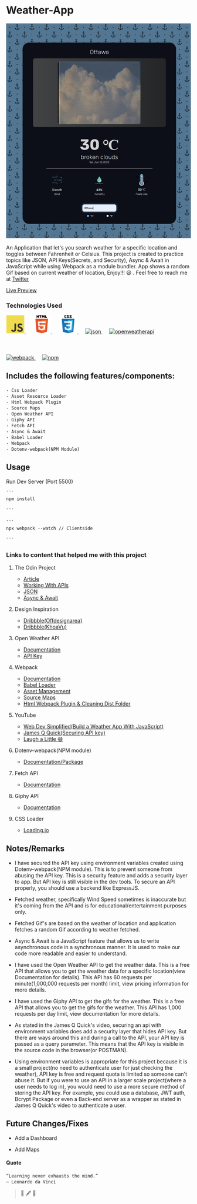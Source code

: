 # Weather-App


![This is an image](https://github.com/hmjatt/hmjatt.github.io/blob/master/images/Weather%20App.jpg)


An Application that let's you search weather for a specific location and toggles between Fahrenheit or Celsius. This project is created to practice topics like JSON, API Keys(Secrets, and Security), Async & Await in JavaScript while using Webpack as a module bundler. App shows a random Gif based on current weather of location, Enjoy!!! 😃 . Feel free to reach me at [Twitter](https://twitter.com/hmjatt/)


[Live Preview](https://hmjatt.github.io/Weather-App/)


### Technologies Used

<a href="https://developer.mozilla.org/en-US/docs/Web/JavaScript" target="_blank" rel="noreferrer"> <img src="https://raw.githubusercontent.com/devicons/devicon/master/icons/javascript/javascript-original.svg" alt="javascript" width="50" height="50"/> </a>  &emsp;   <a href="https://www.w3.org/html/" target="_blank" rel="noreferrer"> <img src="https://raw.githubusercontent.com/devicons/devicon/master/icons/html5/html5-original-wordmark.svg" alt="html5" width="50" height="50"/> </a>  &emsp;   <a href="https://www.w3schools.com/css/" target="_blank" rel="noreferrer"> <img src="https://raw.githubusercontent.com/devicons/devicon/master/icons/css3/css3-original-wordmark.svg" alt="css3" width="50" height="50"/> </a> &emsp; <a href="https://www.json.org/" target="_blank" rel="noreferrer"> <img src="https://upload.wikimedia.org/wikipedia/commons/c/c9/JSON_vector_logo.svg" alt="json" width="50" height="50"/> </a>  &emsp;  <a href="https://openweathermap.org/" target="_blank" rel="noreferrer"> <img src="https://openweathermap.org/themes/openweathermap/assets/vendor/owm/img/icons/logo_60x60.png" alt="openweatherapi" width="60" height="60"/> </a>


<a href="https://webpack.js.org/" target="_blank" rel="noreferrer"> <img style="margin-top:40px;" src="https://raw.githubusercontent.com/webpack/media/master/logo/logo-on-white-bg.svg" alt="webpack" width="180" height="100"/> </a>  &emsp;   <a href="https://www.npmjs.com/" target="_blank" rel="noreferrer"> <img style="margin-top:20px;" src="https://raw.githubusercontent.com/npm/logos/master/npm%20logo/npm-logo-red.svg" alt="npm" width="120" height="70"/> </a>


## Includes the following features/components:

    - Css Loader
    - Asset Resource Loader
	- Html Webpack Plugin
    - Source Maps
	- Open Weather API
	- Giphy API
	- Fetch API
	- Async & Await
	- Babel Loader
	- Webpack
	- Dotenv-webpack(NPM Module)


## Usage

Run Dev Server (Port 5500)

    ```
    npm install

    ```

    ```
    npx webpack --watch // Clientside

    ```

### Links to content that helped me with this project

1. The Odin Project
    - [Article](https://www.theodinproject.com/lessons/node-path-javascript-weather-app)
    - [Working With APIs](https://www.theodinproject.com/lessons/node-path-javascript-working-with-apis)
    - [JSON](https://www.theodinproject.com/lessons/node-path-javascript-json)
    - [Async & Await](https://www.theodinproject.com/lessons/node-path-javascript-async-and-await)

2. Design Inspiration
	- [Dribbble(Offdesignarea)](https://dribbble.com/shots/15661680-Weather-App)
	- [Dribbble(KhoaVu)](https://dribbble.com/shots/15138732-Weather-app)
	
3. Open Weather API
	- [Documentation](https://openweathermap.org/api)
	- [API Key](https://openweathermap.org/appid)

4. Webpack
	- [Documentation](https://webpack.js.org/concepts/)
	- [Babel Loader](https://webpack.js.org/loaders/babel-loader/#root)
	- [Asset Management](https://webpack.js.org/guides/asset-management/)
	- [Source Maps](https://webpack.js.org/configuration/devtool/)
	- [Html Webpack Plugin & Cleaning Dist Folder ](https://webpack.js.org/guides/output-management/)

5. YouTube
	- [Web Dev Simplified(Build a Weather App With JavaScript)](https://www.youtube.com/watch?v=QH2-TGUlwu4)
	- [James Q Quick(Securing API key)](https://www.youtube.com/watch?v=QH2-TGUlwu4)
	- [Laugh a Little :smile:](https://www.youtube.com/watch?v=QH2-TGUlwu4)

6. Dotenv-webpack(NPM module)
	- [Documentation/Package](https://www.npmjs.com/package/dotenv-webpack)

7. Fetch API
	- [Documentation](https://developer.mozilla.org/en-US/docs/Web/API/Fetch_API)

8. Giphy API
	- [Documentation](https://developers.giphy.com/docs/api#quick-start-guide)

9. CSS Loader
	- [Loading.io](https://loading.io/css/)
	
## Notes/Remarks

- I have secured the API key using environment variables created using Dotenv-webpack(NPM module). This is to prevent someone from abusing the API key. This is a security feature and adds a security layer to app. But API key is still visible in the dev tools. To secure an API properly, you should use a backend like ExpressJS.

- Fetched weather, specifically Wind Speed sometimes is inaccurate but it's coming from the API and is for educational/entertainment purposes only.

- Fetched Gif's are based on the weather of location and application fetches a random Gif according to weather fetched.

- Async & Await is a JavaScript feature that allows us to write asynchronous code in a synchronous manner. It is used to make our code more readable and easier to understand.

- I have used the Open Weather API to get the weather data. This is a free API that allows you to get the weather data for a specific location(view Documentation for details). This API has 60 requests per minute(1,000,000 requests per month) limit, view pricing information for more details.

- I have used the Giphy API to get the gifs for the weather. This is a free API that allows you to get the gifs for the weather. This API has 1,000 requests per day limit, view documentation for more details.

- As stated in the James Q Quick's video, securing an api with environment variables does add a security layer that hides API key. But there are ways around this and during a call to the API, your API key is passed as a query parameter. This means that the API key is visible in the source code in the browser(or POSTMAN).

- Using environment variables is appropriate for this project because it is a small project(no need to authenticate user for just checking the weather), API key is free and request quota is limited so someone can't abuse it. But if you were to use an API in a larger scale project(where a user needs to log in), you would need to use a more secure method of storing the API key. For example, you could use a database, JWT auth, Bcrypt Package or even a Back-end server as a wrapper as stated in James Q Quick's video to authenticate a user.

## Future Changes/Fixes

- Add a Dashboard

- Add Maps

#### Quote

    “Learning never exhausts the mind.”
    — Leonardo da Vinci
>  	
> :notebook_with_decorative_cover: :fountain_pen: :love_you_gesture:
